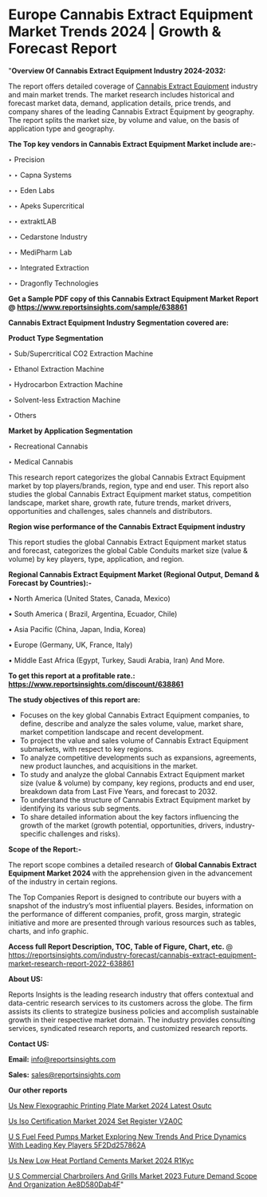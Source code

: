 # Europe Cannabis Extract Equipment Market Trends 2024 | Growth & Forecast Report

"<strong>Overview Of Cannabis Extract Equipment Industry 2024-2032:</strong>

The report offers detailed coverage of <a href=https://www.reportsinsights.com/sample/638861>Cannabis Extract Equipment</a> industry and main market trends. The market research includes historical and forecast market data, demand, application details, price trends, and company shares of the leading Cannabis Extract Equipment by geography. The report splits the market size, by volume and value, on the basis of application type and geography.

<strong>The Top key vendors in Cannabis Extract Equipment Market include are:- </strong>

‣ Precision

‣ 
‣ Capna Systems

‣ 
‣ Eden Labs

‣ 
‣ Apeks Supercritical

‣ 
‣ extraktLAB

‣ 
‣ Cedarstone Industry

‣ 
‣ MediPharm Lab

‣ 
‣ Integrated Extraction

‣ 
‣ Dragonfly Technologies

<strong>Get a Sample PDF copy of this Cannabis Extract Equipment Market Report </strong><strong>@ <a href=https://www.reportsinsights.com/sample/638861 style=color:#0000ff;>https://www.reportsinsights.com/sample/638861</a> </strong>

<strong>Cannabis Extract Equipment Industry Segmentation covered are:</strong>

<strong>Product Type Segmentation</strong>

‣    Sub/Supercritical CO2 Extraction Machine

‣ Ethanol Extraction Machine

‣ Hydrocarbon Extraction Machine

‣ Solvent-less Extraction Machine

‣ Others

<strong>Market by Application Segmentation</strong>

‣   Recreational Cannabis

‣ Medical Cannabis

This research report categorizes the global Cannabis Extract Equipment market by top players/brands, region, type and end user. This report also studies the global Cannabis Extract Equipment market status, competition landscape, market share, growth rate, future trends, market drivers, opportunities and challenges, sales channels and distributors.

<strong>Region wise performance of the Cannabis Extract Equipment industry</strong><strong> </strong>

This report studies the global Cannabis Extract Equipment market status and forecast, categorizes the global Cable Conduits market size (value &amp; volume) by key players, type, application, and region. 

<strong>Regional Cannabis Extract Equipment Market (Regional Output, Demand &amp; Forecast by Countries):-</strong>

• North America (United States, Canada, Mexico)

• South America ( Brazil, Argentina, Ecuador, Chile)

• Asia Pacific (China, Japan, India, Korea)

• Europe (Germany, UK, France, Italy)

• Middle East Africa (Egypt, Turkey, Saudi Arabia, Iran) And More.

<strong>To get this report at a profitable rate.: <a href=https://www.reportsinsights.com/discount/638861 style=color:#0000ff;>https://www.reportsinsights.com/discount/638861</a></strong>

<strong>The study objectives of this report are:</strong>
<ul>
  <li>Focuses on the key global Cannabis Extract Equipment companies, to define, describe and analyze the sales volume, value, market share, market competition landscape and recent development.</li>
  <li>To project the value and sales volume of Cannabis Extract Equipment submarkets, with respect to key regions.</li>
  <li>To analyze competitive developments such as expansions, agreements, new product launches, and acquisitions in the market.</li>
  <li>To study and analyze the global Cannabis Extract Equipment market size (value &amp; volume) by company, key regions, products and end user, breakdown data from Last Five Years, and forecast to 2032.</li>
  <li>To understand the structure of Cannabis Extract Equipment market by identifying its various sub segments.</li>
  <li>To share detailed information about the key factors influencing the growth of the market (growth potential, opportunities, drivers, industry-specific challenges and risks).</li>
</ul>
<strong>Scope of the Report:-</strong><strong> </strong>

The report scope combines a detailed research of <strong>Global Cannabis Extract Equipment Market 2024 </strong>with the apprehension given in the advancement of the industry in certain regions.

The Top Companies Report is designed to contribute our buyers with a snapshot of the industry’s most influential players. Besides, information on the performance of different companies, profit, gross margin, strategic initiative and more are presented through various resources such as tables, charts, and info graphic.

<strong>Access full Report Description, TOC, Table of Figure, Chart, etc. </strong>@   <a href=https://reportsinsights.com/industry-forecast/cannabis-extract-equipment-market-research-report-2022-638861 style=color:#0000ff;>https://reportsinsights.com/industry-forecast/cannabis-extract-equipment-market-research-report-2022-638861</a>

<strong>About US:</strong>

Reports Insights is the leading research industry that offers contextual and data-centric research services to its customers across the globe. The firm assists its clients to strategize business policies and accomplish sustainable growth in their respective market domain. The industry provides consulting services, syndicated research reports, and customized research reports.

<strong>Contact US:</strong>

<p class=""""><b>Email:</b> <a href=mailto:info@reportsinsights.com>info@reportsinsights.com</a></p>
<p class=""""><b>Sales:</b> <a href=mailto:sales@reportsinsights.com>sales@reportsinsights.com</a></p>

<strong>Our other reports</strong>

<a href=https://www.linkedin.com/pulse/us-new-flexographic-printing-plate-market-2024-latest-osutc/>Us New Flexographic Printing Plate Market 2024 Latest Osutc</a>

<a href=https://www.linkedin.com/pulse/us-iso-certification-market-2024-set-register-v2a0c/>Us Iso Certification Market 2024 Set Register V2A0C</a>

<a href=https://medium.com/@singhaakesh50/u-s-fuel-feed-pumps-market-exploring-new-trends-and-price-dynamics-with-leading-key-players-5f2dd257862a>U S Fuel Feed Pumps Market Exploring New Trends And Price Dynamics With Leading Key Players 5F2Dd257862A</a>

<a href=https://www.linkedin.com/pulse/us-new-low-heat-portland-cements-market-2024-r1kyc/>Us New Low Heat Portland Cements Market 2024 R1Kyc</a>

<a href=https://medium.com/@amolshinde346727482/u-s-commercial-charbroilers-and-grills-market-2023-future-demand-scope-and-organization-ae8d580dab4f>U S Commercial Charbroilers And Grills Market 2023 Future Demand Scope And Organization Ae8D580Dab4F</a>"

